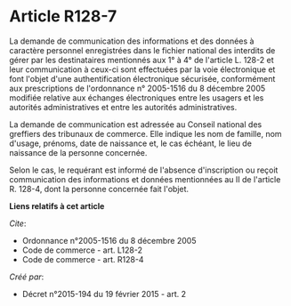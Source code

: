# Article R128-7

La demande de communication des informations et des données à caractère personnel enregistrées dans le fichier national des
interdits de gérer par les destinataires mentionnés aux 1° à 4° de l'article L. 128-2 et leur communication à ceux-ci sont
effectuées par la voie électronique et font l'objet d'une authentification électronique sécurisée, conformément aux
prescriptions de l'ordonnance n° 2005-1516 du 8 décembre 2005 modifiée relative aux échanges électroniques entre les usagers
et les autorités administratives et entre les autorités administratives. 

La demande de communication est adressée au Conseil national des greffiers des tribunaux de commerce. Elle indique les nom de
famille, nom d'usage, prénoms, date de naissance et, le cas échéant, le lieu de naissance de la personne concernée. 

Selon le cas, le requérant est informé de l'absence d'inscription ou reçoit communication des informations et données
mentionnées au II de l'article R. 128-4, dont la personne concernée fait l'objet.

**Liens relatifs à cet article**

_Cite_:

  - Ordonnance n°2005-1516 du 8 décembre 2005
  - Code de commerce - art. L128-2
  - Code de commerce - art. R128-4

_Créé par_:

  - Décret n°2015-194 du 19 février 2015 - art. 2
